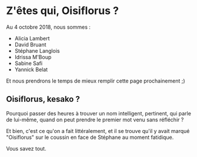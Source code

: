 # Z'êtes qui, Oisiflorus ?

Au 4 octobre 2018, nous sommes :
- Alicia Lambert
- David Bruant
- Stéphane Langlois
- Idrissa M'Boup
- Sabine Safi
- Yannick Belat

Et nous prendrons le temps de mieux remplir cette page prochainement ;)

## Oisiflorus, kesako ?
Pourquoi passer des heures à trouver un nom intelligent, pertinent, qui parle de lui-même, quand on peut prendre le premier mot venu sans réfléchir ?

Et bien, c'est ce qu'on a fait littéralement, et il se trouve qu'il y avait marqué "Oisiflorus" sur le coussin en face de Stéphane au moment fatidique.

Vous savez tout.
